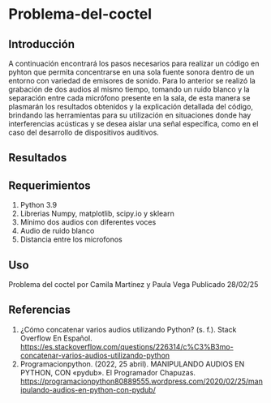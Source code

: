 # Problema-del-coctel
## Introducción 
A continuación encontrará los pasos necesarios para realizar un código en pyhton que permita concentrarse en una sola fuente sonora dentro de un entorno con variedad de emisores de sonido. Para lo anterior se realizó la grabación de dos audios al mismo tiempo, tomando un ruido blanco y la separación entre cada micrófono presente en la sala, de esta manera se plasmarán los resultados obtenidos y la explicación detallada del código, brindando las herramientas para su utilización en situaciones donde hay interferencias acústicas y se desea aislar una señal específica, como en el caso del desarrollo de dispositivos auditivos.

## Resultados






## Requerimientos
1. Python 3.9
2. Librerias Numpy, matplotlib, scipy.io y sklearn 
3. Mínimo dos audios con diferentes voces
4. Audio de ruido blanco 
5. Distancia entre los microfonos



## Uso
 Problema del coctel por Camila Martínez y Paula Vega
 Publicado 28/02/25

 ## Referencias
1. ¿Cómo concatenar varios audios utilizando Python? (s. f.). Stack Overflow En Español. https://es.stackoverflow.com/questions/226314/c%C3%B3mo-concatenar-varios-audios-utilizando-python
2. Programacionpython. (2022, 25 abril). MANIPULANDO AUDIOS EN PYTHON, CON «pydub». El Programador Chapuzas. https://programacionpython80889555.wordpress.com/2020/02/25/manipulando-audios-en-python-con-pydub/
